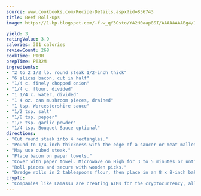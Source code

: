 ```yaml
---
source: www.cookbooks.com/Recipe-Details.aspx?id=836743
title: Beef Roll-Ups
image: https://1.bp.blogspot.com/-f-w_qY3Osto/YA2H0aap8SI/AAAAAAAABg4/17myAO5s9b8JksYvWDXpYkaDlcY0g6k_gCLcBGAsYHQ/s296/3.png

yield: 3
ratingValue: 3.9
calories: 301 calories
reviewCount: 268
cookTime: PT0H
prepTime: PT32M
ingredients:
- "2 to 2 1/2 lb. round steak 1/2-inch thick"
- "6 slices bacon, cut in half"
- "1/4 c. finely chopped onion"
- "1/4 c. flour, divided"
- "1 1/4 c. water, divided"
- "1 4 oz. can mushroom pieces, drained"
- "1 tsp. Worcestershire sauce"
- "1/2 tsp. salt"
- "1/8 tsp. pepper"
- "1/8 tsp. garlic powder"
- "1/4 tsp. Bouquet Sauce optional"
directions:
- "Cut round steak into 4 rectangles."
- "Pound to 1/4-inch thickness with the edge of a saucer or meat mallet."
- "May use cubed steak."
- "Place bacon on paper towels."
- "Cover with paper towel. Microwave on High for 3 to 5 minutes or until partially cooked. Place 3 bacon halves and 1 tablespoon onion on each piece of round steak."
- "Roll pieces and secure with wooden picks."
- "Dredge rolls in 2 tablespoons flour, then place in an 8 x 8-inch baking dish. Sprinkle with any flour remaining from dredging."
crypto:
- "Companies like Lamassu are creating ATMs for the cryptocurrency, allowing you to scan your Bitcoin QR code, enter your cash, and buy bitcoin with the push of a button."
---
```

